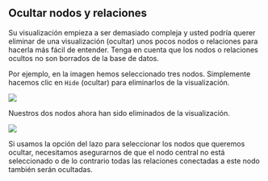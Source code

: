 ## Ocultar nodos y relaciones

Su visualización empieza a ser demasiado compleja y usted podría querer eliminar de una visualización (ocultar) unos pocos nodos o relaciones para hacerla más fácil de entender. Tenga en cuenta que los nodos o relaciones ocultos no son borrados de la base de datos.

Por ejemplo, en la imagen hemos seleccionado tres nodos. Simplemente hacemos clic en ```Hide``` (ocultar) para eliminarlos de la visualización.

![](https://github.com/Linkurious/linkurious-enterprise-manual/raw/master/en/manipulate/toHide.png)

Nuestros dos nodos ahora han sido eliminados de la visualización.

![](https://github.com/Linkurious/linkurious-enterprise-manual/raw/master/en/manipulate/Hidden.png)

Si usamos la opción del lazo para seleccionar los nodos que queremos ocultar, necesitamos asegurarnos de que el nodo central no está seleccionado o de lo contrario todas las relaciones conectadas a este nodo también serán ocultadas.